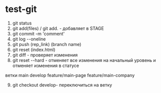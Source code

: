 # test-git

1. git status
2. git add(files) / git add. - добавляет в STAGE
3. git commit -m 'comment'
4. git log --oneline
5. git push (rep_link) (branch name)
6. git reset (index.html)
7. git diff - проверяет изменения
8. git reset --hard - отменяет все изменения на начальный уровень и отменяет изменения в статусе

ветки
main
develop
feature/main-page
feature/main-company

9. git checkout develop- переключиться на ветку
